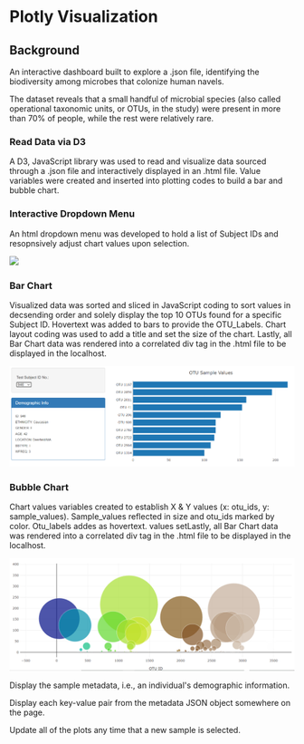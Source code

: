 # Plotly Visualization

## Background

An interactive dashboard built to explore a .json file, identifying the biodiversity among microbes that colonize human navels.

The dataset reveals that a small handful of microbial species (also called operational taxonomic units, or OTUs, in the study) were present in more than 70% of people, while the rest were relatively rare.

### Read Data via D3

A D3, JavaScript library was used to read and visualize data sourced through a .json file and interactively displayed in an .html file.  Value variables were created and inserted into plotting codes to build a bar and bubble chart.

### Interactive Dropdown Menu

An html dropdown menu was developed to hold a list of Subject IDs and resopnsively adjust chart values upon selection. 

![](Image/DropDown.png)
 
### Bar Chart
Visualized data was sorted and sliced in JavaScript coding to sort values in decsending order and solely display the top 10 OTUs found for a specific Subject ID. Hovertext was added to bars to provide the OTU_Labels.  Chart layout coding was used to add a title and set the size of the chart.  Lastly, all Bar Chart data was rendered into a correlated div tag in the .html file to be displayed in the localhost. 

![](Images/PlotlyBar.png)


### Bubble Chart
Chart values variables created to establish X & Y values (x: otu_ids, y: sample_values).  Sample_values reflected in size and otu_ids marked by color.  Otu_labels addes as hovertext. values setLastly, all Bar Chart data was rendered into a correlated div tag in the .html file to be displayed in the localhost.

![](Images/PlotlyBubbleChart.png)







Display the sample metadata, i.e., an individual's demographic information.


Display each key-value pair from the metadata JSON object somewhere on the page.


Update all of the plots any time that a new sample is selected.